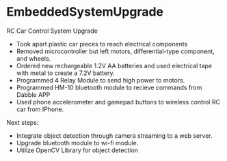 # EmbeddedSystemUpgrade
RC Car Control System Upgrade

- Took apart plastic car pieces to reach electrical components
- Removed microcontroller but left motors, differential-type component, and wheels.
- Ordered new rechargeable 1.2V AA batteries and used electrical tape with metal to create a 7.2V battery.
- Programmed 4 Relay Module to send high power to motors.
- Programmed HM-10 bluetooth module to recieve commands from Dabble APP
- Used phone accelerometer and gamepad buttons to wireless control RC car from IPhone.

Next steps:
- Integrate object detection through camera streaming to a web server.
- Upgrade bluetooth module to wi-fi module.
- Utilize OpenCV Library for object detection
